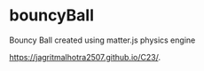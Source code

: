 # bouncyBall
Bouncy Ball created using matter.js physics engine



 https://jagritmalhotra2507.github.io/C23/.
